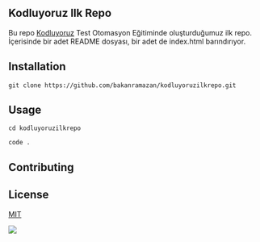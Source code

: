 ## Kodluyoruz Ilk Repo

Bu repo [Kodluyoruz](https://www.kodluyoruz.org/) Test Otomasyon Eğitiminde oluşturduğumuz ilk repo. İçerisinde bir adet README dosyası, bir adet de index.html barındırıyor.

## Installation

`git clone https://github.com/bakanramazan/kodluyoruzilkrepo.git `

## Usage 

```cd kodluyoruzilkrepo ```

```code .```

## Contributing

## License

[MIT](LICENSE)



![](https://raw.githubusercontent.com/Kodluyoruz/taskforce/main/git/odev1/figures/markdown.png)
